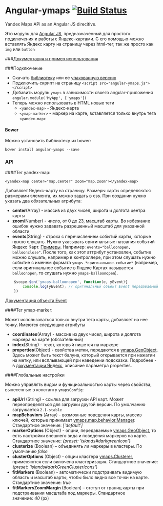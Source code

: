 [Angular JS]: http://angularjs.org
[ymaps.GeoObject]: https://tech.yandex.ru/maps/doc/jsapi/2.0/ref/reference/GeoObject-docpage/
[ymaps.Clusterer]: https://tech.yandex.ru/maps/doc/jsapi/2.0/ref/reference/Clusterer-docpage/

Angular-ymaps [![Build Status](https://travis-ci.org/just-boris/angular-ymaps.svg?branch=master)](https://travis-ci.org/just-boris/angular-ymaps)
=============

Yandex Maps API as an Angular JS direcitive.

Это модуль для [Angular JS], предназначенный для простого подключения и работы с Яндекс-картами. С его помощью можно
вставлять Яндекс карту на страницу через html-тег, так же просто как `img` или `button`

###<a href="http://catatron.com/angular-ymaps/" class="hidden">Документация и пример использования</a>

###Подключение

* Скачать [библиотеку](http://catatron.com/angular-ymaps/angular-ymaps.js) или ее [упакованную версию](http://catatron.com/angular-ymaps/angular-ymaps.min.js)
* Подключить скрипт на страницу
  `<script src="angular-ymaps.js"></script>`
* Добавить модуль `ymaps` в зависимости своего angular-приложения
  `angular.module('MyApp', ['ymaps'])`
* Теперь можно использовать в HTML новые теги
  - `<yandex-map>` - Яндекс-карта
  - `<ymap-marker>` - маркер на карте, вставляется только внутрь тега `<yandex-map>`

#### Bower

Можно установить библиотеку из bower:

    bower install angular-ymaps --save

### API

####Тег yandex-map:

    <yandex-map center="map.center" zoom="map.zoom"></yandex-map>

Добавляет Яндекс-карту на страницу. Размеры карты определяются размерами элемента, их можно задать в css. При
создании нужно указать два обязательных атрибута:

* **center**(Array) - массив из двух чисел, широта и долгота центра карты
* **zoom**(Number) - число, от 0 до 23, масштаб карты. Во избежание ошибок нужно задавать разрешенный масштаб для
указанной области
* **events**(String) - строка с перечислением событий карты, которые нужно слушать. Нужно указывать
оригинальные названия событий Яндекс Карт. [Примеры](https://tech.yandex.ru/maps/doc/jsapi/2.0/ref/reference/Circle-docpage/#events-summary).
Например: `events="balloonopen, balloonclose"`. После того, как этот аттрибут установлен,
событие можно слушать, например в контроллере, при этом слушать нужно событие с именем формата
`ymaps-*оригинальное-событие*` (например, если оригинальное событие в Яндекс Картах называется `balloonopen`,
то слушать нужно `ymaps-balloonopen`).

```javascript
	$scope.$on('ymaps-balloonopen', function(e, yEvent){
		console.log(yEvent); // оригинальный объект Event передаваемый Яндекс Картами
	})
```
[Документация объекта Event](https://tech.yandex.ru/maps/doc/jsapi/2.0/ref/reference/Event-docpage/)

####Тег ymap-marker:

Может использоваться только внутри тега карты, добавляет на нее точку. Имеются следующие атрибуты

* **coordinates**(Array) - массив из двух чисел, широта и долгота маркера на карте (обязательный)
* **index**(String) - текст, который пишется на маркере
* **properties**(Object) - свойства метки, передаются в [ymaps.GeoObject]. Здесь может быть текст балуна, который
    открывается при нажатии на метку, или всплывающей при наведении подсказки. Подробнее - в
    [документации Яндекс][ymaps.GeoObject], описание параметра properties.

####Глобальные настройки

Можно управлять видом и функциоальностью карты через свойства, вынесенные в константу `ymapsConfig`:

* **apiUrl** (String) - ссылка для загрузки API карт. Может переопределяться для загрузки другой версии.
    По умолчанию загружается `2.1-stable`
* **mapBehaviors** (Array) - возможные поведения карты, массив ключей, которые принимает [ymaps.map.behavior.Manager](http://api.yandex.ru/maps/doc/jsapi/2.x/ref/reference/map.behavior.Manager.xml).
    Стандартное значение: *['default']*
* **markerOptions** (Object) - опции, передаваемые [ymaps.GeoObject], то есть настройки внешнего вида и поведения маркеров
на карте. Стандартное значение: *{preset: 'islands#darkgreenIcon'}*
* **clusterize** (Boolean) – объединять ли маркеры в кластеры. По умолчанию *false*
* **clusterOptions** (Object) - опции кластера [ymaps.Clusterer], применяются если включена кластеризация. Стандартное
значение: *{preset: 'islands#darkGreenClusterIcons'}*
* **fitMarkers** (Boolean) - автоматически подстраивать видимую область и масштаб карты, чтобы было видно все точки на
карте. Стандартное значение: *true*
* **fitMarkersZoomMargin** (Boolean) – отступ от границ карты при подстраивании масштаба под маркеры. Стандартное
значение:&nbsp;*40*&nbsp;(px)
